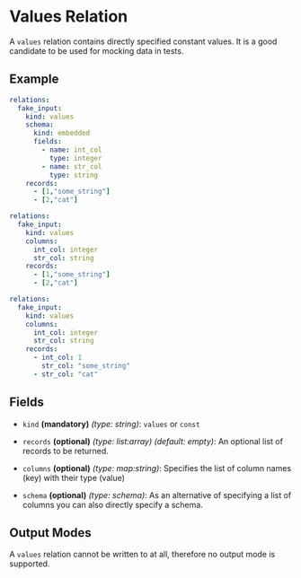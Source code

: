 # Values Relation

A `values` relation contains directly specified constant values. It is a good candidate to be used for mocking data in
tests.


## Example

```yaml
relations:
  fake_input:
    kind: values  
    schema:
      kind: embedded
      fields:
        - name: int_col
          type: integer
        - name: str_col
          type: string
    records:
      - [1,"some_string"]
      - [2,"cat"]
```

```yaml
relations:
  fake_input:
    kind: values
    columns:
      int_col: integer
      str_col: string
    records:
      - [1,"some_string"]
      - [2,"cat"]
```

```yaml
relations:
  fake_input:
    kind: values
    columns:
      int_col: integer
      str_col: string
    records:
      - int_col: 1
        str_col: "some_string"
      - str_col: "cat"
```


## Fields
* `kind` **(mandatory)** *(type: string)*: `values` or `const`

* `records` **(optional)** *(type: list:array)* *(default: empty)*:
  An optional list of records to be returned.

* `columns` **(optional)** *(type: map:string)*:
  Specifies the list of column names (key) with their type (value)

* `schema` **(optional)** *(type: schema)*:
  As an alternative of specifying a list of columns you can also directly specify a schema.


## Output Modes
A `values` relation cannot be written to at all, therefore no output mode is supported.
